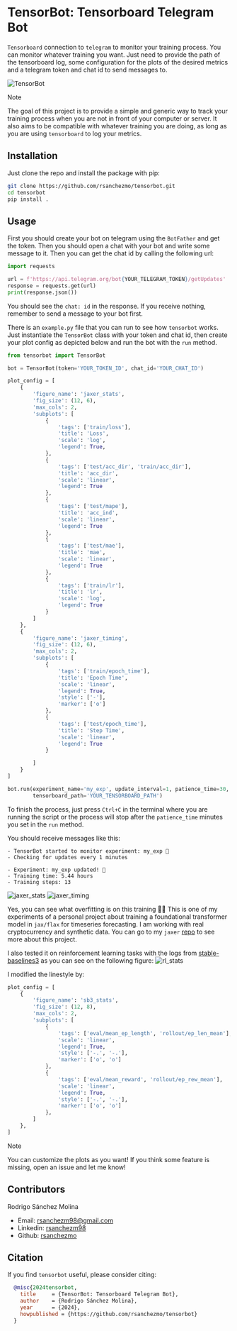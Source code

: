 # TensorBot: Tensorboard Telegram Bot
`Tensorboard` connection to `telegram` to monitor your training process. You can monitor whatever training you want. Just need
to provide the path of the tensorboard log, some configuration for the plots of the desired metrics and a telegram
token and chat id to send messages to.

![TensorBot](./docs/tensorbot.png)

> [!NOTE]
> The goal of this project is to provide a simple and generic way to track your training process when you are not in front of your computer or server. It
> also aims to be compatible with whatever training you are doing, as long as you are using `tensorboard` to log your metrics.

## Installation
Just clone the repo and install the package with pip:
```bash
git clone https://github.com/rsanchezmo/tensorbot.git
cd tensorbot
pip install .
```

## Usage
First you should create your bot on telegram using the `BotFather` and get the token. Then you should open a chat with your bot
and write some message to it. Then you can get the chat id by calling the following url:
```python
import requests

url = f'https://api.telegram.org/bot{YOUR_TELEGRAM_TOKEN}/getUpdates'
response = requests.get(url)
print(response.json())
```
You should see the `chat: id` in the response. If you receive nothing, remember to send a message to your bot first.

There is an `example.py` file that you can run to see how `tensorbot` works. Just instantiate the `TensorBot` class with your token and chat id, 
then create your plot config as depicted below and run the bot with the `run` method.

```python
from tensorbot import TensorBot

bot = TensorBot(token='YOUR_TOKEN_ID', chat_id='YOUR_CHAT_ID')

plot_config = [
    {
        'figure_name': 'jaxer_stats',
        'fig_size': (12, 6),
        'max_cols': 2,
        'subplots': [
            {
                'tags': ['train/loss'],
                'title': 'Loss',
                'scale': 'log',
                'legend': True,
            },
            {
                'tags': ['test/acc_dir', 'train/acc_dir'],
                'title': 'acc_dir',
                'scale': 'linear',
                'legend': True
            },
            {
                'tags': ['test/mape'],
                'title': 'acc_ind',
                'scale': 'linear',
                'legend': True
            },
            {
                'tags': ['test/mae'],
                'title': 'mae',
                'scale': 'linear',
                'legend': True
            },
            {
                'tags': ['train/lr'],
                'title': 'lr',
                'scale': 'log',
                'legend': True
            }
        ]
    },
    {
        'figure_name': 'jaxer_timing',
        'fig_size': (12, 6),
        'max_cols': 2,
        'subplots': [
            {
                'tags': ['train/epoch_time'],
                'title': 'Epoch Time',
                'scale': 'linear',
                'legend': True,
                'style': ['-'],
                'marker': ['o']
            },
            {
                'tags': ['test/epoch_time'],
                'title': 'Step Time',
                'scale': 'linear',
                'legend': True
            }

        ]
    }
]

bot.run(experiment_name='my_exp', update_interval=1, patience_time=30, plot_config=plot_config,
        tensorboard_path='YOUR_TENSORBOARD_PATH')
```

To finish the process, just press `Ctrl+C` in the terminal where you are running the script or the process will
stop after the `patience_time` minutes you set in the `run` method.

You should receive messages like this:
```
- TensorBot started to monitor experiment: my_exp 🚀 
- Checking for updates every 1 minutes

- Experiment: my_exp updated! 🚀
- Training time: 5.44 hours
- Training steps: 13
```

![jaxer_stats](./docs/jaxer_stats.jpeg)
![jaxer_timing](./docs/jaxer_timing.jpeg)
 
Yes, you can see what overfitting is on this training 🤣🤣 This is one of my experiments of a personal project about training a foundational transformer model in `jax/flax` 
for timeseries forecasting. I am working with real cryptocurrency and synthetic data. You can go to my `jaxer` [repo](https://github.com/rsanchezmo/jaxer) to see more about this project.

I also tested it on reinforcement learning tasks with the logs from [stable-baselines3](https://stable-baselines3.readthedocs.io/en/master/) as you can see on the following figure:
![rl_stats](./docs/rl_stats.png)

I modified the linestyle by:
```python
plot_config = [
    {
        'figure_name': 'sb3_stats',
        'fig_size': (12, 8),
        'max_cols': 2,
        'subplots': [
            {
                'tags': ['eval/mean_ep_length', 'rollout/ep_len_mean'],
                'scale': 'linear',
                'legend': True,
                'style': ['-.', '-.'],
                'marker': ['o', 'o']
            },
            {
                'tags': ['eval/mean_reward', 'rollout/ep_rew_mean'],
                'scale': 'linear',
                'legend': True,
                'style': ['-.', '-.'],
                'marker': ['o', 'o']
            },
        ]
    },
]
```


> [!NOTE]
> You can customize the plots as you want! If you think some feature is missing, open an issue and let me know!


## Contributors
Rodrigo Sánchez Molina

- Email: rsanchezm98@gmail.com
- Linkedin: [rsanchezm98](https://www.linkedin.com/in/rsanchezm98/)
- Github: [rsanchezmo](https://github.com/rsanchezmo)

## Citation
If you find `tensorbot` useful, please consider citing:

```bibtex
  @misc{2024tensorbot,
    title     = {TensorBot: Tensorboard Telegram Bot},
    author    = {Rodrigo Sánchez Molina},
    year      = {2024},
    howpublished = {https://github.com/rsanchezmo/tensorbot}
  }
```